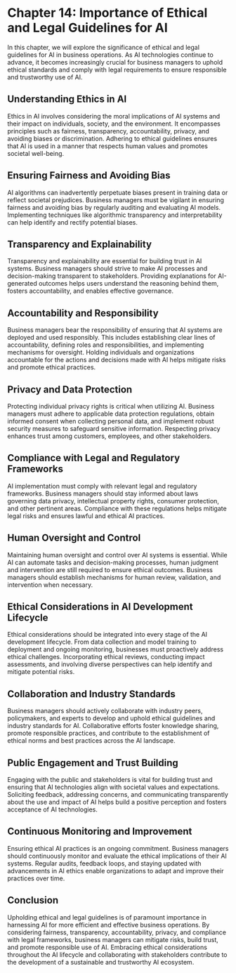 Chapter 14: Importance of Ethical and Legal Guidelines for AI
=============================================================

In this chapter, we will explore the significance of ethical and legal guidelines for AI in business operations. As AI technologies continue to advance, it becomes increasingly crucial for business managers to uphold ethical standards and comply with legal requirements to ensure responsible and trustworthy use of AI.

Understanding Ethics in AI
--------------------------

Ethics in AI involves considering the moral implications of AI systems and their impact on individuals, society, and the environment. It encompasses principles such as fairness, transparency, accountability, privacy, and avoiding biases or discrimination. Adhering to ethical guidelines ensures that AI is used in a manner that respects human values and promotes societal well-being.

Ensuring Fairness and Avoiding Bias
-----------------------------------

AI algorithms can inadvertently perpetuate biases present in training data or reflect societal prejudices. Business managers must be vigilant in ensuring fairness and avoiding bias by regularly auditing and evaluating AI models. Implementing techniques like algorithmic transparency and interpretability can help identify and rectify potential biases.

Transparency and Explainability
-------------------------------

Transparency and explainability are essential for building trust in AI systems. Business managers should strive to make AI processes and decision-making transparent to stakeholders. Providing explanations for AI-generated outcomes helps users understand the reasoning behind them, fosters accountability, and enables effective governance.

Accountability and Responsibility
---------------------------------

Business managers bear the responsibility of ensuring that AI systems are deployed and used responsibly. This includes establishing clear lines of accountability, defining roles and responsibilities, and implementing mechanisms for oversight. Holding individuals and organizations accountable for the actions and decisions made with AI helps mitigate risks and promote ethical practices.

Privacy and Data Protection
---------------------------

Protecting individual privacy rights is critical when utilizing AI. Business managers must adhere to applicable data protection regulations, obtain informed consent when collecting personal data, and implement robust security measures to safeguard sensitive information. Respecting privacy enhances trust among customers, employees, and other stakeholders.

Compliance with Legal and Regulatory Frameworks
-----------------------------------------------

AI implementation must comply with relevant legal and regulatory frameworks. Business managers should stay informed about laws governing data privacy, intellectual property rights, consumer protection, and other pertinent areas. Compliance with these regulations helps mitigate legal risks and ensures lawful and ethical AI practices.

Human Oversight and Control
---------------------------

Maintaining human oversight and control over AI systems is essential. While AI can automate tasks and decision-making processes, human judgment and intervention are still required to ensure ethical outcomes. Business managers should establish mechanisms for human review, validation, and intervention when necessary.

Ethical Considerations in AI Development Lifecycle
--------------------------------------------------

Ethical considerations should be integrated into every stage of the AI development lifecycle. From data collection and model training to deployment and ongoing monitoring, businesses must proactively address ethical challenges. Incorporating ethical reviews, conducting impact assessments, and involving diverse perspectives can help identify and mitigate potential risks.

Collaboration and Industry Standards
------------------------------------

Business managers should actively collaborate with industry peers, policymakers, and experts to develop and uphold ethical guidelines and industry standards for AI. Collaborative efforts foster knowledge sharing, promote responsible practices, and contribute to the establishment of ethical norms and best practices across the AI landscape.

Public Engagement and Trust Building
------------------------------------

Engaging with the public and stakeholders is vital for building trust and ensuring that AI technologies align with societal values and expectations. Soliciting feedback, addressing concerns, and communicating transparently about the use and impact of AI helps build a positive perception and fosters acceptance of AI technologies.

Continuous Monitoring and Improvement
-------------------------------------

Ensuring ethical AI practices is an ongoing commitment. Business managers should continuously monitor and evaluate the ethical implications of their AI systems. Regular audits, feedback loops, and staying updated with advancements in AI ethics enable organizations to adapt and improve their practices over time.

Conclusion
----------

Upholding ethical and legal guidelines is of paramount importance in harnessing AI for more efficient and effective business operations. By considering fairness, transparency, accountability, privacy, and compliance with legal frameworks, business managers can mitigate risks, build trust, and promote responsible use of AI. Embracing ethical considerations throughout the AI lifecycle and collaborating with stakeholders contribute to the development of a sustainable and trustworthy AI ecosystem.
